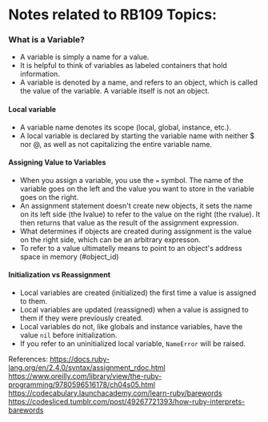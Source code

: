 # Notes related to RB109 Topics:

### What is a Variable?
- A variable is simply a name for a value.
- It is helpful to think of variables as labeled containers that hold information.
- A variable is denoted by a name, and refers to an object, which is called the value of the variable. A variable itself is not an object.

#### Local variable

- A variable name denotes its scope (local, global, instance, etc.).
- A local variable is declared by starting the variable name with neither $ nor @, as well as not capitalizing the entire variable name.

#### Assigning Value to Variables
- When you assign a variable, you use the `=` symbol. The name of the variable goes on the left and the value you want to store in the variable goes on the right.
- An assignment statement doesn't create new objects, it sets the name on its left side (the lvalue) to refer to the value on the right (the rvalue). It then returns that value as the result of the assignment expression.
- What determines if objects are created during assignment is the value on the right side, which can be an arbitrary expresson.
- To refer to a value ultimatelly means to point to an object's address space in memory (#object_id)

#### Initialization vs Reassignment

- Local variables are created (initialized) the first time a value is assigned to them.
- Local variables are updated (reassigned) when a value is assigned to them if they were previously created.
- Local variables do not, like globals and instance variables, have the value `nil` before initialization.
- If you refer to an uninitialized local variable, `NameError` will be raised.

References:
https://docs.ruby-lang.org/en/2.4.0/syntax/assignment_rdoc.html
https://www.oreilly.com/library/view/the-ruby-programming/9780596516178/ch04s05.html
https://codecabulary.launchacademy.com/learn-ruby/barewords
https://codesliced.tumblr.com/post/49267721393/how-ruby-interprets-barewords